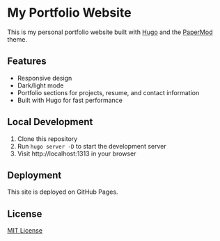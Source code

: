 # My Portfolio Website

This is my personal portfolio website built with [Hugo](https://gohugo.io/) and the [PaperMod](https://github.com/adityatelange/hugo-PaperMod) theme.

## Features

- Responsive design
- Dark/light mode
- Portfolio sections for projects, resume, and contact information
- Built with Hugo for fast performance

## Local Development

1. Clone this repository
2. Run `hugo server -D` to start the development server
3. Visit http://localhost:1313 in your browser

## Deployment

This site is deployed on GitHub Pages.

## License

[MIT License](LICENSE)
